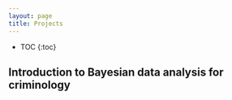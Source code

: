 ```yaml
---
layout: page
title: Projects
---
```


* TOC
{:toc}

## Introduction to Bayesian data analysis for criminology
